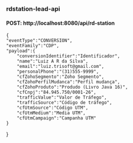 ### rdstation-lead-api

#### POST: http://localhost:8080/api/rd-station

    {
	"eventType":"CONVERSION",
	"eventFamily":"CDP",	
	"payload":{				        
		"conversionIdentifier":"Identificador",
		"name":"Luiz A R da Silva",                
		"email":"luiz.trisoft@gmail.com",               
		"personalPhone":"(31)555-9999",       
		"cfZohoSegmento":"Zoho Segmento",      
		"cfZohoPerfilMudanca":"Perfil mudança", 
		"cfZohoProduto":"Produdo (Livro Java 16)",       
		"cfCnpj":"84.945.750/0001-26",              
		"trafficValue":"Valor de Tráfego",        
		"trafficSource":"Código de tráfego",       
		"cfUtmSource":"Código UTM",         
		"cfUtmMedium":"Media UTM",         
		"cfUtmCampaign":"Campanha UTM"
	}
}
